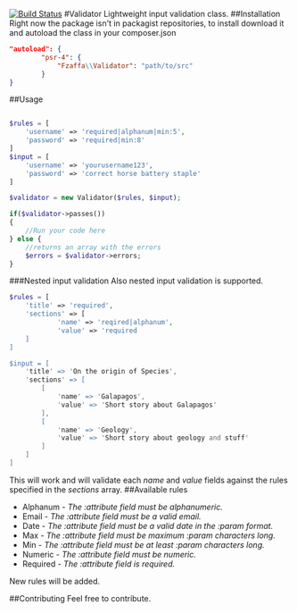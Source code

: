 [![Build
Status](https://travis-ci.org/fzaffa/Validator.svg?branch=master)](https://travis-ci.org/fzaffa/Validator)
#Validator
Lightweight input validation class.
##Installation
Right now the package isn't in packagist repositories, to install download it and autoload the class in your composer.json
```json
"autoload": {
        "psr-4": {
            "Fzaffa\\Validator": "path/to/src"
        }
}
```
##Usage

```php

$rules = [
	'username' => 'required|alphanum|min:5',
	'password' => 'required|min:8'
]
$input = [
	'username' => 'yourusername123',
	'password' => 'correct horse battery staple'
]

$validator = new Validator($rules, $input);

if($validator->passes())
{
	//Run your code here
} else {
	//returns an array with the errors
	$errors = $validator->errors;
}
```
###Nested input validation
Also nested input validation is supported.
```php
$rules = [
	'title' => 'required',
	'sections' => [
			'name' => 'reqired|alphanum',
			'value' => 'required
	]
]

$input = [
	'title' => 'On the origin of Species',
	'sections' => [
		[
			'name' => 'Galapagos',
			'value' => 'Short story about Galapagos'
		],
		[
			'name' => 'Geology',
			'value' => 'Short story about geology and stuff'
		]
	]
]
```
This will work and will validate each *name* and *value* fields against the rules specified in the *sections* array.
##Available rules
- Alphanum - *The :attribute field must be alphanumeric.*
- Email - *The :attribute field must be a valid email.*
- Date - *The :attribute field must be a valid date in the :param format.*
- Max - *The :attribute field must be maximum :param characters long.*
- Min - *The :attribute field must be at least :param characters long.*
- Numeric - *The :attribute field must be numeric.*
- Required - *The :attribute field is required.*


 New rules will be added.
 
 ##Contributing
 Feel free to contribute.
 
